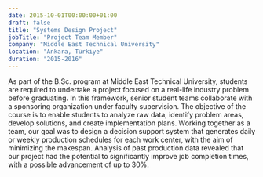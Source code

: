 ```yaml
---
date: 2015-10-01T00:00:00+01:00
draft: false
title: "Systems Design Project"
jobTitle: "Project Team Member"
company: "Middle East Technical University"
location: "Ankara, Türkiye"
duration: "2015-2016"
---
```


As part of the B.Sc. program at Middle East Technical University, students are required to undertake a project focused on a real-life industry problem before graduating. In this framework, senior student teams collaborate with a sponsoring organization under faculty supervision. The objective of the course is to enable students to analyze raw data, identify problem areas, develop solutions, and create implementation plans.
Working together as a team, our goal was to design a decision support system that generates daily or weekly production schedules for each work center, with the aim of minimizing the makespan. Analysis of past production data revealed that our project had the potential to significantly improve job completion times, with a possible advancement of up to 30%.
 
